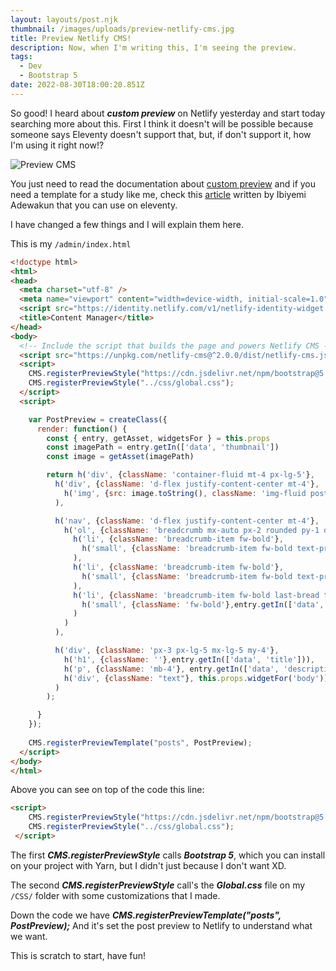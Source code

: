 ```yaml
---
layout: layouts/post.njk
thumbnail: /images/uploads/preview-netlify-cms.jpg
title: Preview Netlify CMS!
description: Now, when I'm writing this, I'm seeing the preview.
tags:
  - Dev
  - Bootstrap 5
date: 2022-08-30T18:00:20.851Z
---
```

So good! I heard about ***custom preview*** on Netlify yesterday and start today searching more about this. First I think it doesn't will be possible because someone says Eleventy doesn't support that, but, if don't support it, how I'm using it right now!?

![Preview CMS](/images/uploads/preview.png "Preview CMS")

You just need to read the documentation about [custom preview](https://www.netlifycms.org/docs/customization/) and if you need a template for a study like me, check this [article](https://ibywaks.medium.com/how-to-customize-content-preview-on-netlify-cms-with-gridsome-26e23561021) written by Ibiyemi Adewakun that you can use on eleventy.

I have changed a few things and I will explain them here.

This is my `/admin/index.html`

```html
<!doctype html>
<html>
<head>
  <meta charset="utf-8" />
  <meta name="viewport" content="width=device-width, initial-scale=1.0" />
  <script src="https://identity.netlify.com/v1/netlify-identity-widget.js"></script>
  <title>Content Manager</title>
</head>
<body>
  <!-- Include the script that builds the page and powers Netlify CMS -->
  <script src="https://unpkg.com/netlify-cms@^2.0.0/dist/netlify-cms.js"></script>
  <script>
    CMS.registerPreviewStyle("https://cdn.jsdelivr.net/npm/bootstrap@5.2.0/dist/css/bootstrap.min.css");
    CMS.registerPreviewStyle("../css/global.css");
  </script>
  <script>

    var PostPreview = createClass({
      render: function() {
        const { entry, getAsset, widgetsFor } = this.props
        const imagePath = entry.getIn(['data', 'thumbnail'])
        const image = getAsset(imagePath)

        return h('div', {className: 'container-fluid mt-4 px-lg-5'},
          h('div', {className: 'd-flex justify-content-center mt-4'},
            h('img', {src: image.toString(), className: 'img-fluid post-image rounded-4 mb-5'})
          ),

          h('nav', {className: 'd-flex justify-content-center mt-4'},
            h('ol', {className: 'breadcrumb mx-auto px-2 rounded py-1 d-flex flex-row'},
              h('li', {className: 'breadcrumb-item fw-bold'},
                h('small', {className: 'breadcrumb-item fw-bold text-primary'},'Home')
              ),
              h('li', {className: 'breadcrumb-item fw-bold'},
                h('small', {className: 'breadcrumb-item fw-bold text-primary'},'Posts')
              ),
              h('li', {className: 'breadcrumb-item fw-bold last-bread text-secondary'},
                h('small', {className: 'fw-bold'},entry.getIn(['data', 'title']))
              )
            )
          ),

          h('div', {className: 'px-3 px-lg-5 mx-lg-5 my-4'},
            h('h1', {className: ''},entry.getIn(['data', 'title'])),
            h('p', {className: 'mb-4'}, entry.getIn(['data', 'description'])),
            h('div', {className: "text"}, this.props.widgetFor('body'))
          )
        );

      }
    });
  
    CMS.registerPreviewTemplate("posts", PostPreview);
  </script>
</body>
</html>
```

Above you can see on top of the code this line:

```html
<script>
    CMS.registerPreviewStyle("https://cdn.jsdelivr.net/npm/bootstrap@5.2.0/dist/css/bootstrap.min.css");
    CMS.registerPreviewStyle("../css/global.css");
 </script>
```

The first ***CMS.registerPreviewStyle*** calls ***Bootstrap 5***, which you can install on your project with Yarn, but I didn't just because I don't want XD.

The second ***CMS.registerPreviewStyle*** call's the ***Global.css*** file on my `/CSS/` folder with some customizations that I made.

Down the code we have ***CMS.registerPreviewTemplate("posts", PostPreview);*** And it's set the post preview to Netlify to understand what we want.

This is scratch to start, have fun!